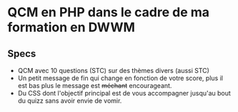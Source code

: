 ﻿# QCM en PHP dans le cadre de ma formation en DWWM

## Specs
* QCM avec 10 questions (STC) sur des thèmes divers (aussi STC)
* Un petit message de fin qui change en fonction de votre score, plus il est bas plus le message est <s>méchant</s> encourageant.
* Du CSS dont l'objectif principal est de vous accompagner jusqu'au bout du quizz sans avoir envie de vomir. 
